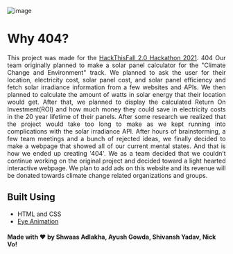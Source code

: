 ![image](https://user-images.githubusercontent.com/90902223/138705961-bdc367d3-75cf-4995-970b-86e4a3a121be.png)

# Why 404?
<p align ="justify">
  This project was made for the <a href="https://hackthisfall.tech" target="_blank">HackThisFall 2.0 Hackathon 2021</a>. 404 Our team originally planned to make a solar panel calculator for the "Climate Change and Environment" track. We planned to ask the user for their location, electricity cost, solar panel cost, and solar panel efficiency and fetch solar irradiance information from a few websites and APIs. We then planned to calculate the amount of watts in solar energy that their location would get. After that, we planned to display the calculated Return On Investment(ROI) and how much money they could save in electricity costs in the 20 year lifetime of their panels. After some research we realized that the project would take too long to make as we kept running into complications with the solar irradiance API. After hours of brainstorming, a few team meetings and a bunch of rejected ideas, we finally decided to make a webpage that showed all of our current mental states. And that is how we ended up creating '404'. We as a team decided that we couldn’t continue working on the original project and decided toward a light hearted interactive webpage. We plan to add ads on this website and its revenue will be donated towards climate change related organizations and groups.
</p>

## Built Using
- HTML and CSS
- <a href="https://codepen.io/aerozed/pen/zVNbLg">Eye Animation</a>

#### Made with ❤️ by Shwaas Adlakha, Ayush Gowda, Shivansh Yadav, Nick Vo!

